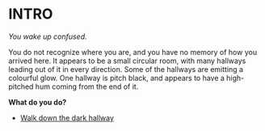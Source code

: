 # INTRO

*You wake up confused.*

You do not recognize where you are, and you have no memory of how you arrived here. It appears to be a small circular room, with many hallways leading out of it in every direction. Some of the hallways are emitting a colourful glow. One hallway is pitch black, and appears to have a high-pitched hum coming from the end of it.

**What do you do?**

- [Walk down the dark hallway](dark-hallway.md)
